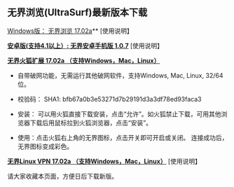 ## 无界浏览(UltraSurf)最新版本下载

[Windows版： 无界浏览 17.02a](https://raw.githubusercontent.com/wujieliulan/download/master/u.zip)**
[使用说明】

**[安卓版(支持4.1以上）: 无界安卓手机版 1.0.7](https://raw.githubusercontent.com/wujieliulan/download/master/ultrasurf.apk)**
[使用说明】

**[无界火狐扩展 17.02a （支持Windows，Mac，Linux）](https://raw.githubusercontent.com/wujieliulan/download/master/ultrasurf.apk)**

  * 自带破网功能，无需运行其他破网软件，支持Windows, Mac, Linux, 32/64位。

  * 校验码： SHA1: bfb67a0b3e53271d7b29191d3a3df78ed93faca3

  * 安装： 可以用火狐直接下载安装，点击“允许”。如火狐禁止下载，可用其他浏览器下载后用鼠标拉到火狐浏览器，点击“安装”。

  * 使用：点击火狐右上角的无界图标，点击开关即可开启或关闭。 连接成功后，无界图标变成彩色。

**[无界Linux VPN 17.02a （支持Windows，Mac，Linux）](https://https://raw.githubusercontent.com/wujieliulan/download/master/ul)**
[使用说明】

请大家收藏本页面，方便日后下载新版。

